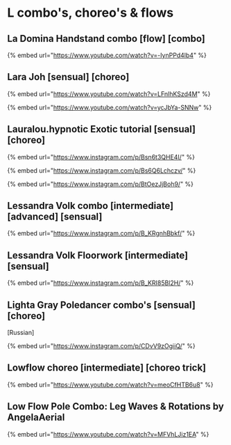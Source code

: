 # L combo's, choreo's & flows

## La Domina Handstand combo \[flow] \[combo]

{% embed url="https://www.youtube.com/watch?v=-IynPPd4lb4" %}

## Lara Joh \[sensual] \[choreo]

{% embed url="https://www.youtube.com/watch?v=LFnlhKSzd4M" %}

{% embed url="https://www.youtube.com/watch?v=ycJbYa-SNNw" %}

## Lauralou.hypnotic Exotic tutorial \[sensual] \[choreo]

{% embed url="https://www.instagram.com/p/Bsn6t3QHE4I/" %}

{% embed url="https://www.instagram.com/p/Bs6Q6Lchczv/" %}

{% embed url="https://www.instagram.com/p/BtOezJjBoh9/" %}

## Lessandra Volk combo \[intermediate] \[advanced]  \[sensual]

{% embed url="https://www.instagram.com/p/B_KRgnhBbkf/" %}

## Lessandra Volk Floorwork \[intermediate] \[sensual]

{% embed url="https://www.instagram.com/p/B_KRI85Bl2H/" %}

## Lighta Gray Poledancer combo's \[sensual] \[choreo]

\[Russian]

{% embed url="https://www.instagram.com/p/CDvV9zOgiiQ/" %}

## Lowflow choreo \[intermediate] \[choreo trick]

{% embed url="https://www.youtube.com/watch?v=meoCfHTB6u8" %}

## Low Flow Pole Combo: Leg Waves & Rotations by AngelaAerial

{% embed url="https://www.youtube.com/watch?v=MFVhLJiz1EA" %}
